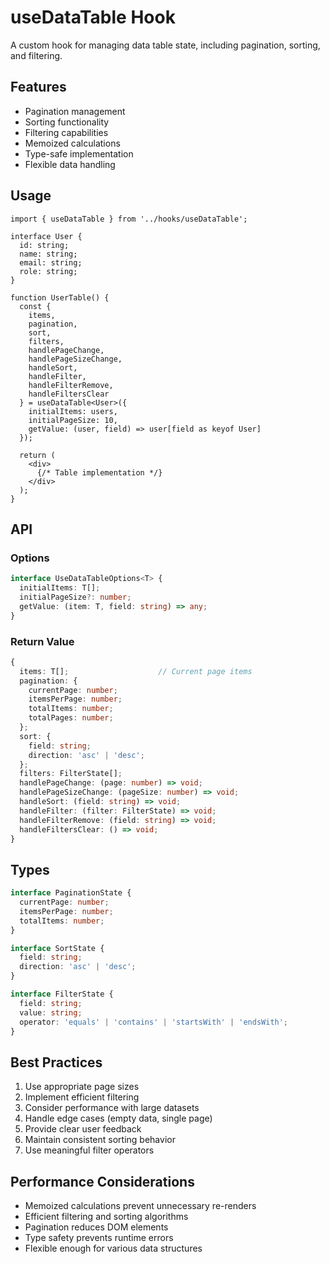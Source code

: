 # useDataTable Hook

A custom hook for managing data table state, including pagination, sorting, and filtering.

## Features

- Pagination management
- Sorting functionality
- Filtering capabilities
- Memoized calculations
- Type-safe implementation
- Flexible data handling

## Usage

```tsx
import { useDataTable } from '../hooks/useDataTable';

interface User {
  id: string;
  name: string;
  email: string;
  role: string;
}

function UserTable() {
  const {
    items,
    pagination,
    sort,
    filters,
    handlePageChange,
    handlePageSizeChange,
    handleSort,
    handleFilter,
    handleFilterRemove,
    handleFiltersClear
  } = useDataTable<User>({
    initialItems: users,
    initialPageSize: 10,
    getValue: (user, field) => user[field as keyof User]
  });

  return (
    <div>
      {/* Table implementation */}
    </div>
  );
}
```

## API

### Options

```typescript
interface UseDataTableOptions<T> {
  initialItems: T[];
  initialPageSize?: number;
  getValue: (item: T, field: string) => any;
}
```

### Return Value

```typescript
{
  items: T[];                    // Current page items
  pagination: {
    currentPage: number;
    itemsPerPage: number;
    totalItems: number;
    totalPages: number;
  };
  sort: {
    field: string;
    direction: 'asc' | 'desc';
  };
  filters: FilterState[];
  handlePageChange: (page: number) => void;
  handlePageSizeChange: (pageSize: number) => void;
  handleSort: (field: string) => void;
  handleFilter: (filter: FilterState) => void;
  handleFilterRemove: (field: string) => void;
  handleFiltersClear: () => void;
}
```

## Types

```typescript
interface PaginationState {
  currentPage: number;
  itemsPerPage: number;
  totalItems: number;
}

interface SortState {
  field: string;
  direction: 'asc' | 'desc';
}

interface FilterState {
  field: string;
  value: string;
  operator: 'equals' | 'contains' | 'startsWith' | 'endsWith';
}
```

## Best Practices

1. Use appropriate page sizes
2. Implement efficient filtering
3. Consider performance with large datasets
4. Handle edge cases (empty data, single page)
5. Provide clear user feedback
6. Maintain consistent sorting behavior
7. Use meaningful filter operators

## Performance Considerations

- Memoized calculations prevent unnecessary re-renders
- Efficient filtering and sorting algorithms
- Pagination reduces DOM elements
- Type safety prevents runtime errors
- Flexible enough for various data structures 